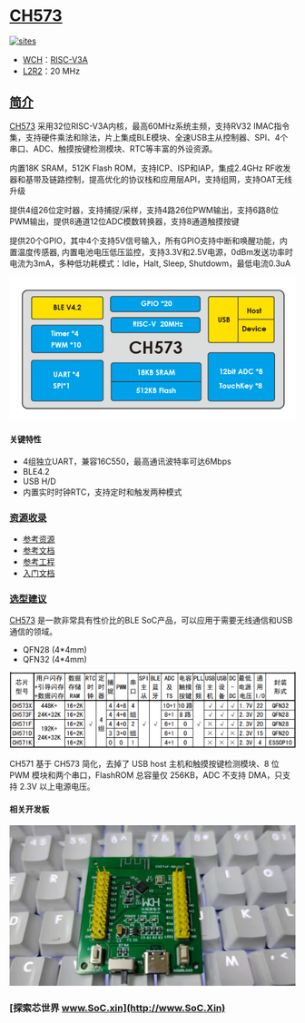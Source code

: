 ﻿# [CH573](https://github.com/SoCXin/CH573)

[![sites](http://182.61.61.133/link/resources/SoC.png)](http://www.SoC.Xin)

* [WCH](http://www.wch.cn/)：[RISC-V3A](https://github.com/SoCXin/RISC-V)
* [L2R2](https://github.com/SoCXin/Level)：20 MHz

## [简介](https://github.com/SoCXin/CH573/wiki)

[CH573](https://github.com/SoCXin/CH573) 采用32位RISC-V3A内核，最高60MHz系统主频，支持RV32 IMAC指令集，支持硬件乘法和除法，片上集成BLE模块、全速USB主从控制器、SPI、4个串口、ADC、触摸按键检测模块、RTC等丰富的外设资源。

内置18K SRAM，512K Flash ROM，支持ICP、ISP和IAP，集成2.4GHz RF收发器和基带及链路控制，提高优化的协议栈和应用层API，支持组网，支持OAT无线升级

提供4组26位定时器，支持捕捉/采样，支持4路26位PWM输出，支持6路8位PWM输出，提供8通道12位ADC模数转换器，支持8通道触摸按键

提供20个GPIO，其中4个支持5V信号输入，所有GPIO支持中断和唤醒功能，内置温度传感器, 内置电池电压低压监控，支持3.3V和2.5V电源，0dBm发送功率时电流为3mA，多种低功耗模式：Idle，Halt, Sleep, Shutdowm，最低电流0.3uA

[![sites](docs/CH573.png)](http://www.wch.cn/products/CH573.html)

#### 关键特性

* 4组独立UART，兼容16C550，最高通讯波特率可达6Mbps
* BLE4.2
* USB H/D
* 内置实时时钟RTC，支持定时和触发两种模式

### [资源收录](https://github.com/SoCXin)

* [参考资源](src/)
* [参考文档](docs/)
* [参考工程](project/)
* [入门文档](docs.soc.xin/CH573)

### [选型建议](https://github.com/SoCXin)

[CH573](https://github.com/SoCXin/CH573) 是一款非常具有性价比的BLE SoC产品，可以应用于需要无线通信和USB通信的领域。

* QFN28 (4*4mm)
* QFN32 (4*4mm)

[![sites](docs/diff.png)](http://www.wch.cn/products/CH573.html)

CH571 基于 CH573 简化，去掉了 USB host 主机和触摸按键检测模块、8 位 PWM 模块和两个串口，FlashROM 总容量仅 256KB，ADC 不支持 DMA，只支持 2.3V 以上电源电压。

#### 相关开发板

[![sites](docs/B.jpg)](https://item.taobao.com/item.htm?spm=a230r.1.14.23.27ff8325Ct03Hk&id=638956144135&ns=1&abbucket=19#detail)

### [探索芯世界 www.SoC.xin](http://www.SoC.Xin)
